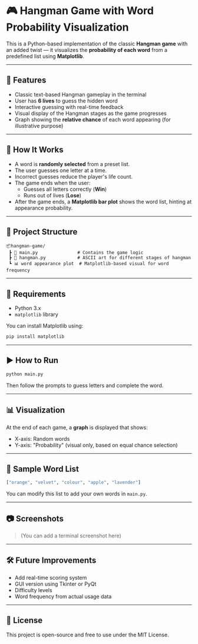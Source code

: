
# 🎮 Hangman Game with Word Probability Visualization

This is a Python-based implementation of the classic **Hangman game** with an added twist — it visualizes the **probability of each word** from a predefined list using **Matplotlib**.

---

## 🚀 Features

- Classic text-based Hangman gameplay in the terminal
- User has **6 lives** to guess the hidden word
- Interactive guessing with real-time feedback
- Visual display of the Hangman stages as the game progresses
- Graph showing the **relative chance** of each word appearing (for illustrative purpose)

---

## 🧠 How It Works

- A word is **randomly selected** from a preset list.
- The user guesses one letter at a time.
- Incorrect guesses reduce the player's life count.
- The game ends when the user:
  - Guesses all letters correctly (**Win**)
  - Runs out of lives (**Lose**)
- After the game ends, a **Matplotlib bar plot** shows the word list, hinting at appearance probability.

---

## 📁 Project Structure

```
📦hangman-game/
 ┣ 📜 main.py               # Contains the game logic
 ┣ 📜 hangman.py            # ASCII art for different stages of hangman
 ┗ 📊 word appearance plot  # Matplotlib-based visual for word frequency
```

---

## 🧩 Requirements

- Python 3.x
- `matplotlib` library

You can install Matplotlib using:

```bash
pip install matplotlib
```

---

## ▶️ How to Run

```bash
python main.py
```

Then follow the prompts to guess letters and complete the word.

---

## 📊 Visualization

At the end of each game, a **graph** is displayed that shows:
- X-axis: Random words
- Y-axis: "Probability" (visual only, based on equal chance selection)

---

## 📌 Sample Word List

```python
["orange", "velvet", "colour", "apple", "lavender"]
```

You can modify this list to add your own words in `main.py`.

---

## 📷 Screenshots

> (You can add a terminal screenshot here)

---

## 🛠️ Future Improvements

- Add real-time scoring system
- GUI version using Tkinter or PyQt
- Difficulty levels
- Word frequency from actual usage data

---

## 📄 License

This project is open-source and free to use under the MIT License.
